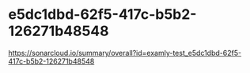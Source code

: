 # e5dc1dbd-62f5-417c-b5b2-126271b48548
https://sonarcloud.io/summary/overall?id=examly-test_e5dc1dbd-62f5-417c-b5b2-126271b48548
